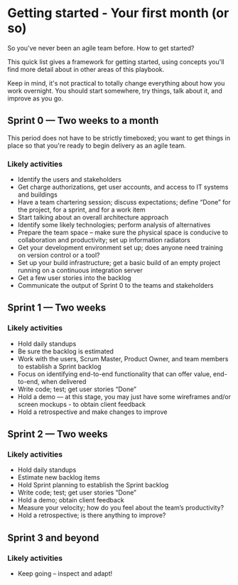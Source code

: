 # Getting started - Your first month (or so)
So you've never been an agile team before. How to get started?

This quick list gives a framework for getting started, using concepts you'll find more detail about in other areas of this playbook.

Keep in mind, it's not practical to totally change everything about how you work overnight. You should start somewhere, try things, 
talk about it, and improve as you go.

## Sprint 0 — Two weeks to a month

This period does not have to be strictly timeboxed; you want to get things in place so that you're ready to begin delivery as an agile team.

### Likely activities 
* Identify the users and stakeholders
* Get charge authorizations, get user accounts, and access to IT systems and buildings
* Have a team chartering session; discuss expectations; define “Done” for the project, for a sprint, and for a work item
* Start talking about an overall architecture approach
* Identify some likely technologies; perform analysis of alternatives
* Prepare the team space – make sure the physical space is conducive to collaboration and productivity; set up information radiators
* Get your development environment set up; does anyone need training on version control or a tool?
* Set up your build infrastructure; get a basic build of an empty project running on a continuous integration server
* Get a few user stories into the backlog
* Communicate the output of Sprint 0 to the teams and stakeholders

## Sprint 1 — Two weeks

### Likely activities 
* Hold daily standups
* Be sure the backlog is estimated
* Work with the users, Scrum Master, Product Owner, and team members to establish a Sprint backlog
* Focus on identifying end-to-end functionality that can offer value, end-to-end, when delivered
* Write code; test; get user stories “Done”
* Hold a demo — at this stage, you may just have some wireframes and/or screen mockups - to obtain client feedback
* Hold a retrospective and make changes to improve

## Sprint 2 — Two weeks

### Likely activities 
* Hold daily standups
* Estimate new backlog items
* Hold Sprint planning to establish the Sprint backlog
* Write code; test; get user stories “Done”
* Hold a demo; obtain client feedback
* Measure your velocity; how do you feel about the team’s productivity?
* Hold a retrospective; is there anything to improve?

## Sprint 3 and beyond

### Likely activities 
* Keep going – inspect and adapt!